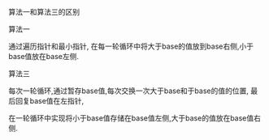 算法一和算法三的区别



算法一

通过遍历指针和最小指针, 在每一轮循环中将大于base的值放到base右侧,小于base值放在base左侧.



算法三

每次一轮循环,通过暂存base值,每次交换一次大于base和于base的值的位置, 最后回复base值在左指针,

在一轮循环中实现将小于base值存储在base值左侧,大于base的值放在base值右侧.